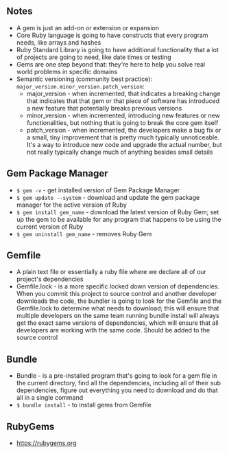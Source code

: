 ## Notes
* A gem is just an add-on or extension or expansion
* Core Ruby language is going to have constructs that every program needs, like arrays and hashes
* Ruby Standard Library is going to have additional functionality that a lot of projects are going to need, like date times or testing
* Gems are one step beyond that: they're here to help you solve real world problems in specific domains
* Semantic versioning (community best practice): `major_version.minor_version.patch_version`:
  * major_version - when incremented, that indicates a breaking change that indicates that that gem or that piece of software has introduced a new feature that potentially breaks previous versions
  * minor_version - when incremented, introducing new features or new functionalities, but nothing that is going to break the core gem itself
  * patch_version - when incremented, the developers make a bug fix or a small, tiny improvement that is pretty much typically unnoticeable. It's a way to introduce new code and upgrade the actual number, but not really typically change much of anything besides small details

## Gem Package Manager
* `$ gem -v` - get installed version of Gem Package Manager
* `$ gem update --system` - download and update the gem package manager for the active version of Ruby
* `$ gem install gem_name` - download the latest version of Ruby Gem; set up the gem to be available for any program that happens to be using the current version of Ruby
* `$ gem uninstall gem_name` - removes Ruby Gem

## Gemfile
* A plain text file or essentially a ruby file where we declare all of our project's dependencies
* Gemfile.lock - is a more specific locked down version of dependencies. When you commit this project to source control and another developer downloads the code, the bundler is going to look for the Gemfile and the Gemfile.lock to determine what needs to download; this will ensure that multiple developers on the same team running bundle install will always get the exact same versions of dependencies, which will ensure that all developers are working with the same code. Should be added to the source control

## Bundle
* Bundle - is a pre-installed program that's going to look for a gem file in the current directory, find all the dependencies, including all of their sub dependencies, figure out everything you need to download and do that all in a single command
* `$ bundle install` - to install gems from Gemfile

## RubyGems
* https://rubygems.org
